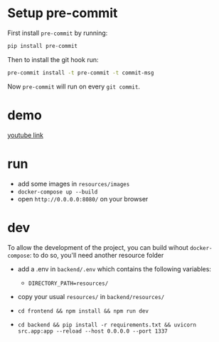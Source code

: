 # Setup pre-commit
First install `pre-commit` by running:
```sh
pip install pre-commit
```

Then to install the git hook run:
```sh
pre-commit install -t pre-commit -t commit-msg
```

Now `pre-commit` will run on every `git commit`.
# demo
[youtube link](https://youtu.be/8zv-x2LzxBk)
# run
- add some images in `resources/images`
- `docker-compose up --build`
- open `http://0.0.0.0:8080/` on your browser


# dev
To allow the development of the project, you can build wihout `docker-compose`:
to do so, you'll need another resource folder

- add a .env in `backend/.env` which contains the following variables:
  - `DIRECTORY_PATH=resources/`
- copy your usual `resources/` in `backend/resources/`


- `cd frontend && npm install && npm run dev`
- `cd backend && pip install -r requirements.txt && uvicorn src.app:app --reload --host 0.0.0.0 --port 1337`
